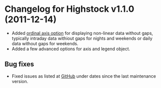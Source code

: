 # Changelog for Highstock v1.1.0 (2011-12-14)
        
- Added [ordinal axis option](/stock/ref#xAxis--ordinal) for displaying non-linear data without gaps, typically intraday data withiout gaps for nights and weekends or daily data without gaps for weekends.
- Added a few advanced options for axis and legend object.

## Bug fixes
- Fixed issues as listed at [GitHub](http://github.com/highslide-software/highcharts.com/commits/master) under dates since the last maintenance version.